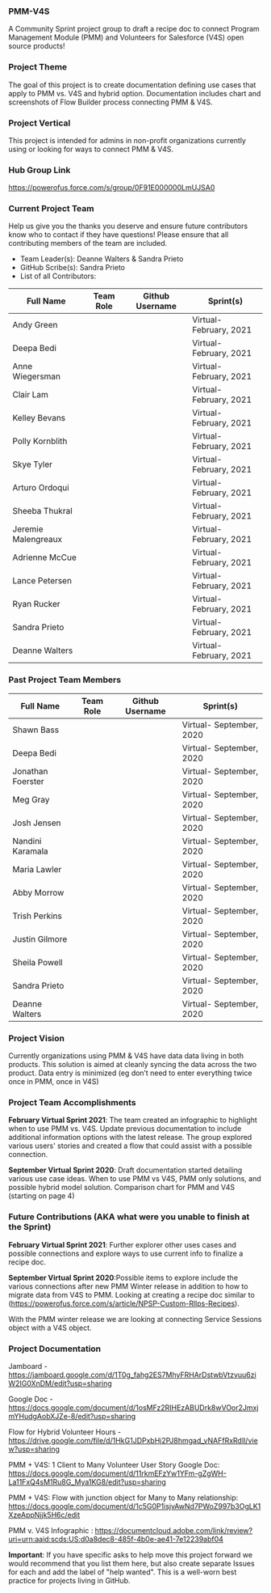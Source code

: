 ### PMM-V4S
A Community Sprint project group to draft a recipe doc to connect Program Management Module (PMM) and Volunteers for Salesforce (V4S) open source products!

### Project Theme
The goal of this project is to create documentation defining use cases that apply to PMM vs. V4S and hybrid option. Documentation includes chart and screenshots of Flow Builder  process connecting PMM & V4S.

### Project Vertical

This project is intended for admins in non-profit organizations currently using or looking for ways to connect PMM & V4S.

### Hub Group Link

https://powerofus.force.com/s/group/0F91E000000LmUJSA0

### Current Project Team
Help us give you the thanks you deserve and ensure future contributors know who to contact if they have questions! Please ensure that all contributing members of the team are included.
* Team Leader(s): Deanne Walters & Sandra Prieto
* GitHub Scribe(s): Sandra Prieto 
* List of all Contributors:

Full Name          | Team Role             | Github Username              | Sprint(s)
------------       | -------------         | -------------                | -------------
Andy Green         |                       |                              | Virtual- February, 2021
Deepa	Bedi         |                       |                              | Virtual- February, 2021
Anne Wiegersman    |                       |                              | Virtual- February, 2021
Clair Lam          |                       |                              | Virtual- February, 2021
Kelley Bevans      |                       |                              | Virtual- February, 2021
Polly Kornblith    |                       |                              | Virtual- February, 2021
Skye Tyler         |                       |                              | Virtual- February, 2021
Arturo Ordoqui     |                       |                              | Virtual- February, 2021
Sheeba Thukral     |                       |                              | Virtual- February, 2021
Jeremie	Malengreaux|                       |                              | Virtual- February, 2021
Adrienne	McCue     |                       |                              | Virtual- February, 2021
Lance	Petersen     |                       |                              | Virtual- February, 2021
Ryan	Rucker        |                       |                              | Virtual- February, 2021
Sandra	Prieto      |                       |                              | Virtual- February, 2021
Deanne	Walters     |                       |                              | Virtual- February, 2021


### Past Project Team Members

Full Name          | Team Role             | Github Username              | Sprint(s)
------------       | -------------         | -------------                | -------------
Shawn	Bass         |                       |                              | Virtual- September, 2020
Deepa	Bedi         |                       |                              | Virtual- September, 2020
Jonathan Foerster  |                       |                              | Virtual- September, 2020
Meg	Gray           |                       |                              | Virtual- September, 2020
Josh Jensen        |                       |                              | Virtual- September, 2020
Nandini	Karamala   |                       |                              | Virtual- September, 2020
Maria	Lawler       |                       |                              | Virtual- September, 2020
Abby	Morrow        |                       |                              | Virtual- September, 2020
Trish	Perkins      |                       |                              | Virtual- September, 2020
Justin Gilmore     |                       |                              | Virtual- September, 2020
Sheila	Powell      |                       |                              | Virtual- September, 2020
Sandra	Prieto      |                       |                              | Virtual- September, 2020
Deanne	Walters     |                       |                              | Virtual- September, 2020

### Project Vision 

Currently organizations using PMM & V4S have data data living in both products. This solution is aimed at cleanly syncing the data across the two product. 
Data entry is minimized (eg don’t need to enter everything twice once in PMM, once in V4S) 


### Project Team Accomplishments

**February Virtual Sprint 2021**:
The team created an infographic to highlight when to use PMM vs. V4S. Update previous documentation to include additional information options with the latest release. The group explored various users' stories and created a flow that could assist with a possible connection.

**September Virtual Sprint 2020**: 
Draft documentation started detailing various use case ideas. When to use PMM vs V4S, PMM only solutions, and possible hybrid model solution. Comparison chart for PMM and V4S (starting on page 4)


### Future Contributions (AKA what were you unable to finish at the Sprint)
**February Virtual Sprint 2021**:
Further explorer other uses cases and possible connections and explore ways to use current info to finalize a recipe doc.

**September Virtual Sprint 2020**:Possible items to explore include the various connections after new PMM Winter release in addition to how to migrate data from V4S to PMM. Looking at creating a recipe doc similar to (https://powerofus.force.com/s/article/NPSP-Custom-Rllps-Recipes).

With the PMM winter release we are looking at connecting Service Sessions object with a V4S object.


### Project Documentation

Jamboard - https://jamboard.google.com/d/1T0g_fahg2ES7MhyFRHArDstwbVtzvuu6ziW2IG0XnDM/edit?usp=sharing

Google Doc - https://docs.google.com/document/d/1osMFz2RIHEzABUDrk8wVOor2JmxjmYHudgAobXJZe-8/edit?usp=sharing

Flow for Hybrid Volunteer Hours - https://drive.google.com/file/d/1HkG1JDPxbHj2PJ8hmgad_vNAFfRxRdIl/view?usp=sharing

PMM + V4S: 1 Client to Many Volunteer User Story Google Doc: https://docs.google.com/document/d/11rkmEFzYw1YFm-gZgWH-La11FxQ4sM1Ru8G_Mya1KG8/edit?usp=sharing

PMM + V4S: Flow with junction object for Many to Many relationship: https://docs.google.com/document/d/1c5G0P1isjvAwNd7PWoZ997b3OgLK1XzeAppNjjk5H6c/edit

PMM v. V4S Infographic : https://documentcloud.adobe.com/link/review?uri=urn:aaid:scds:US:d0a8dec8-485f-4b0e-ae41-7e12239abf04

**Important**: If you have specific asks to help move this project forward we would recommend that you list them here, but also create separate Issues for each and add the label of "help wanted". This is a well-worn best practice for projects living in GitHub.
 
